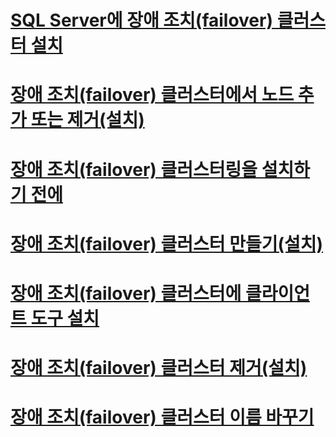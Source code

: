 # [SQL Server에 장애 조치(failover) 클러스터 설치](sql-server-failover-cluster-installation.md)

# [장애 조치(failover) 클러스터에서 노드 추가 또는 제거(설치)](add-or-remove-nodes-in-a-sql-server-failover-cluster-setup.md)
# [장애 조치(failover) 클러스터링을 설치하기 전에](before-installing-failover-clustering.md)
# [장애 조치(failover) 클러스터 만들기(설치)](create-a-new-sql-server-failover-cluster-setup.md)
# [장애 조치(failover) 클러스터에 클라이언트 도구 설치](install-client-tools-on-a-sql-server-failover-cluster.md)
# [장애 조치(failover) 클러스터 제거(설치)](remove-a-sql-server-failover-cluster-instance-setup.md)
# [장애 조치(failover) 클러스터 이름 바꾸기](rename-a-sql-server-failover-cluster-instance.md)
